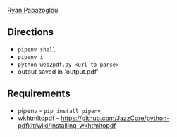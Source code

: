 [Ryan Papazoglou](https://github.com/RyanPapazoglou)
## Directions
 - `pipenv shell`
 - `pipenv i`
 - `python web2pdf.py <url to parse>`
 - output saved in 'output.pdf' 
## Requirements
 - pipenv - `pip install pipenv`
 - wkhtmltopdf - https://github.com/JazzCore/python-pdfkit/wiki/Installing-wkhtmltopdf